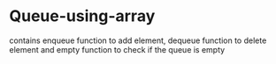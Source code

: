 # Queue-using-array
contains enqueue function to add element, dequeue function to delete element and empty function to check if the queue is empty
